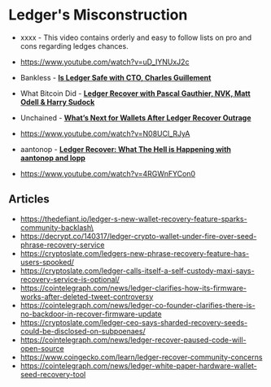 # Ledger's Misconstruction

- xxxx -
This video contains orderly and easy to follow lists on pro and cons regarding ledges chances.
- https://www.youtube.com/watch?v=uD_IYNUxJ2c

- Bankless - [**Is Ledger Safe with CTO, Charles Guillement**](https://www.youtube.com/watch?v=X7WjuxE6K5w)
- What Bitcoin Did - [**Ledger Recover with Pascal Gauthier, NVK, Matt Odell & Harry Sudock**](https://www.youtube.com/watch?v=M3VjQUcyZSY)
- Unchained - [**What’s Next for Wallets After Ledger Recover Outrage**](https://www.youtube.com/watch?v=XR-Sp8Mhzp0)
- https://www.youtube.com/watch?v=N08UCl_RJyA
- aantonop - [**Ledger Recover: What The Hell is Happening with aantonop and lopp**](https://www.youtube.com/watch?v=9scIevuymZM)
- https://www.youtube.com/watch?v=4RGWnFYCon0


## Articles
- https://thedefiant.io/ledger-s-new-wallet-recovery-feature-sparks-community-backlash\
- https://decrypt.co/140317/ledger-crypto-wallet-under-fire-over-seed-phrase-recovery-service
- https://cryptoslate.com/ledgers-new-phrase-recovery-feature-has-users-spooked/
- https://cryptoslate.com/ledger-calls-itself-a-self-custody-maxi-says-recovery-service-is-optional/
- https://cointelegraph.com/news/ledger-clarifies-how-its-firmware-works-after-deleted-tweet-controversy
- https://cointelegraph.com/news/ledger-co-founder-clarifies-there-is-no-backdoor-in-recover-firmware-update
- https://cryptoslate.com/ledger-ceo-says-sharded-recovery-seeds-could-be-disclosed-on-subpoenaes/
- https://cointelegraph.com/news/ledger-recover-paused-code-will-open-source
- https://www.coingecko.com/learn/ledger-recover-community-concerns
- https://cointelegraph.com/news/ledger-white-paper-hardware-wallet-seed-recovery-tool
